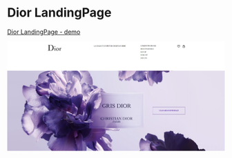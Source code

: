 # **Dior LandingPage**

[Dior LandingPage - demo](https://krokholevviktor.github.io/diorLand/) 

![Текст описания](images/diorPreview.jpg)
